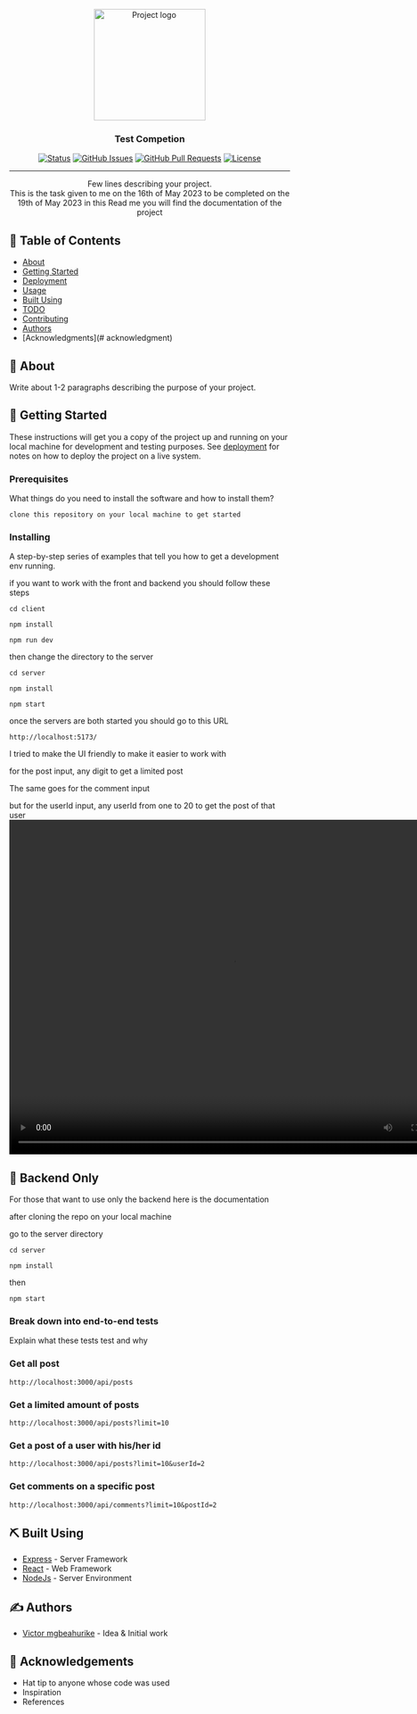 <p align="center">
  <a href=" rel=" no opener">
 <img width=200px height=200px src="https://res.cloudinary.com/dsemmhzl3/image/upload/v1677534392/upload/rh9y4fsba8kojczfunay.jpg" alt=" Project logo"></a>
</p>

<h3 align="center">Test Competion</h3>

<div align="center">

[![Status](https://img.shields.io/badge/status-active-success.svg)]()
[![GitHub Issues](https://img.shields.io/github/issues/kylelobo/The-Documentation-Compendium.svg)](https://github.com/kylelobo/The-Documentation-Compendium/issues)
[![GitHub Pull Requests](https://img.shields.io/github/issues-pr/kylelobo/The-Documentation-Compendium.svg)](https://github.com/kylelobo/The-Documentation-Compendium/pulls)
[![License](https://img.shields.io/badge/license-MIT-blue.svg)](/LICENSE)

</div>

---

<p align="center"> Few lines describing your project.
    <br> 
    This is the task given to me on the 16th of May 2023 to be completed on the 19th of May 2023 in this Read me you will find the documentation of the project
</p>

## 📝 Table of Contents

- [About](#about)
- [Getting Started](#getting_started)
- [Deployment](#deployment)
- [Usage](#usage)
- [Built Using](#built_using)
- [TODO](../TODO.md)
- [Contributing](../CONTRIBUTING.md)
- [Authors](#authors)
- [Acknowledgments](# acknowledgment)

## 🧐 About <a name = "about"></a>

Write about 1-2 paragraphs describing the purpose of your project.

## 🏁 Getting Started <a name = "getting_started"></a>

These instructions will get you a copy of the project up and running on your local machine for development and testing purposes. See [deployment](#deployment) for notes on how to deploy the project on a live system.

### Prerequisites

What things do you need to install the software and how to install them?

```
clone this repository on your local machine to get started
```

### Installing

A step-by-step series of examples that tell you how to get a development env running.

if you want to work with the front and backend you should follow these steps

```
cd client
```
``` 
npm install 
```

```
npm run dev
```

then change the directory to the server

```
cd server 
```
``` 
npm install 
```
``` 
npm start
```

once the servers are both started you should go to this URL

```
http://localhost:5173/
```

I tried to make the UI friendly to make it easier to work with

for the post input, any digit to get a limited post

The same goes for the comment input

but for the userId input, any userId from one to 20 to get the post of that user
 <video width=800px height=600px src="https://res.cloudinary.com/dsemmhzl3/video/upload/v1684294112/test_i6culn.mp4" alt="Project logo"></a>

## 🔧 Backend Only <a name = "tests"></a>

For those that want to use only the backend here is the documentation

after cloning the repo on your local machine

go to the server directory

```
cd server
```
``` 
npm install 
```

then

```
npm start
```

### Break down into end-to-end tests

Explain what these tests test and why

### Get all post

```
http://localhost:3000/api/posts

```

### Get a limited amount of posts

```
http://localhost:3000/api/posts?limit=10
```

### Get a post of a user with his/her id

```
http://localhost:3000/api/posts?limit=10&userId=2
```

### Get comments on a specific post

```
http://localhost:3000/api/comments?limit=10&postId=2
```

## ⛏️ Built Using <a name = "built_using"></a>

- [Express](https://expressjs.com/) - Server Framework
- [React](https://react.dev/) - Web Framework
- [NodeJs](https://nodejs.org/en/) - Server Environment

## ✍️ Authors <a name = "authors"></a>

- [Victor mgbeahurike](https://github.com/vhiz) - Idea & Initial work

## 🎉 Acknowledgements <a name = "acknowledgment"></a>

- Hat tip to anyone whose code was used
- Inspiration
- References
